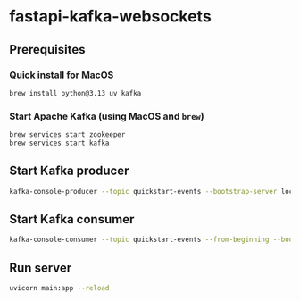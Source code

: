 # fastapi-kafka-websockets

## Prerequisites

### Quick install for MacOS

```bash
brew install python@3.13 uv kafka
```

### Start Apache Kafka (using MacOS and `brew`)

```bash
brew services start zookeeper
brew services start kafka
```

## Start Kafka producer

```bash
kafka-console-producer --topic quickstart-events --bootstrap-server localhost:9092
```

## Start Kafka consumer

```bash
kafka-console-consumer --topic quickstart-events --from-beginning --bootstrap-server localhost:9092
```

## Run server

```bash
uvicorn main:app --reload
```
